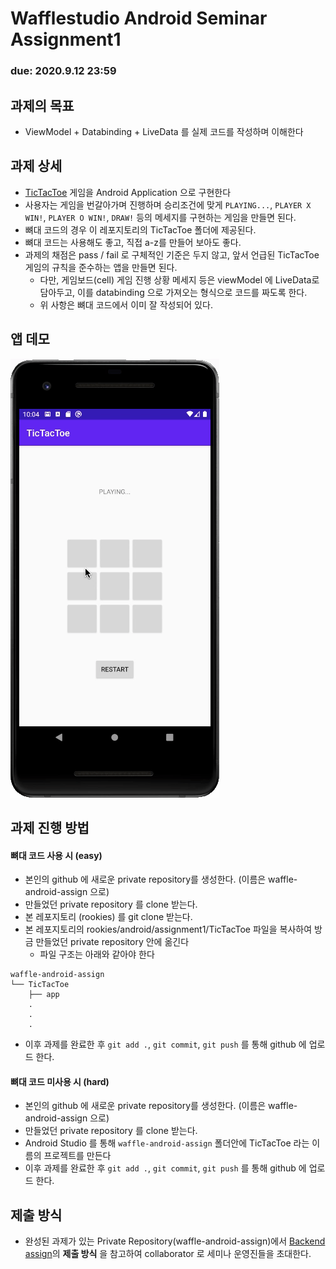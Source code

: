 # Wafflestudio Android Seminar Assignment1
### due: 2020.9.12 23:59

## 과제의 목표
- ViewModel + Databinding + LiveData 를 실제 코드를 작성하며 이해한다

## 과제 상세
- [TicTacToe](https://ko.wikipedia.org/wiki/%ED%8B%B1%ED%83%9D%ED%86%A0) 게임을 Android Application 으로 구현한다
- 사용자는 게임을 번갈아가며 진행하며 승리조건에 맞게 `PLAYING...`, `PLAYER X WIN!`, `PLAYER O WIN!`, `DRAW!` 등의 메세지를 구현하는 게임을 만들면 된다.
- 뼈대 코드의 경우 이 레포지토리의 TicTacToe 폴더에 제공된다.
- 뼈대 코드는 사용해도 좋고, 직접 a-z를 만들어 보아도 좋다.
- 과제의 채점은 pass / fail 로 구체적인 기준은 두지 않고, 앞서 언급된 TicTacToe 게임의 규칙을 준수하는 앱을 만들면 된다.
  - 다만, 게임보드(cell) 게임 진행 상황 메세지 등은 viewModel 에 LiveData로 담아두고, 이를 databinding 으로 가져오는 형식으로 코드를 짜도록 한다.
  - 위 사항은 뼈대 코드에서 이미 잘 작성되어 있다.

## 앱 데모
![Demo](demo.gif)
  
## 과제 진행 방법
#### 뼈대 코드 사용 시 (easy)
- 본인의 github 에 새로운 private repository를 생성한다. (이름은 waffle-android-assign 으로)
- 만들었던 private repository 를 clone 받는다.
- 본 레포지토리 (rookies) 를 git clone 받는다.
- 본 레포지토리의 rookies/android/assignment1/TicTacToe 파일을 복사하여 방금 만들었던 private repository 안에 옮긴다
  - 파일 구조는 아래와 같아야 한다
```
waffle-android-assign
└── TicTacToe
    ├── app
    .
    .
    .
```
- 이후 과제를 완료한 후 `git add .`, `git commit`, `git push` 를 통해 github 에 업로드 한다.
#### 뼈대 코드 미사용 시 (hard)
- 본인의 github 에 새로운 private repository를 생성한다. (이름은 waffle-android-assign 으로)
- 만들었던 private repository 를 clone 받는다.
- Android Studio 를 통해 `waffle-android-assign` 폴더안에 TicTacToe 라는 이름의 프로젝트를 만든다
- 이후 과제를 완료한 후 `git add .`, `git commit`, `git push` 를 통해 github 에 업로드 한다.
  
## 제출 방식
- 완성된 과제가 있는 Private Repository(waffle-android-assign)에서 [Backend assign](https://github.com/wafflestudio/rookies/blob/master/backend/seminar0/assignment.md)의 **제출 방식** 을 참고하여 collaborator 로 세미나 운영진들을 초대한다.
